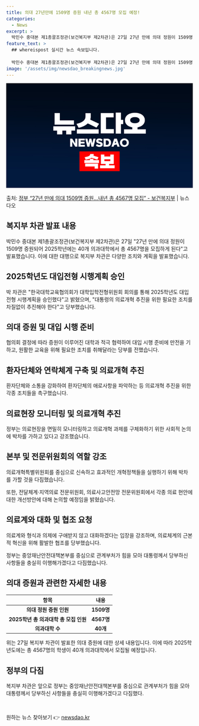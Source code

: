 ```yaml
---
title: 의대 27년만에 1509명 증원 내년 총 4567명 모집 예정!
categories:
  - News
excerpt: >
  박민수 중대본 제1총괄조정관(보건복지부 제2차관)은 27일 27년 만에 의대 정원이 1509명 증원되어 20…
feature_text: >
  ## whereispost 실시간 뉴스 속보입니다.

  박민수 중대본 제1총괄조정관(보건복지부 제2차관)은 27일 27년 만에 의대 정원이 1509명 증원되어 20…
image: '/assets/img/newsdao_breakingnews.jpg'
---
```


![뉴스다오 속보](/assets/img/newsdao_breakingnews.jpg)

<p>출처: <a href="https://newsdao.kr/3919" rel="dofollow">정부 “27년 만에 의대 1509명 증원…내년 총 4567명 모집”  - 보건복지부</a> | 뉴스다오</p>

<h2 data-ke-size="size26">복지부 차관 발표 내용</h2>
<p data-ke-size="size16">박민수 중대본 제1총괄조정관(보건복지부 제2차관)은 27일 "27년 만에 의대 정원이 1509명 증원되어 2025학년에는 40개 의과대학에서 총 4567명을 모집하게 된다"고 발표했습니다. 이에 대한 대행으로 복지부 차관은 다양한 조치와 계획을 발표했습니다.</p>

<h2 data-ke-size="size26">2025학년도 대입전형 시행계획 승인</h2>
<p data-ke-size="size16">박 차관은 "한국대학교육협의회가 대학입학전형위원회 회의를 통해 2025학년도 대입전형 시행계획을 승인했다"고 밝혔으며, "대통령의 의료개혁 추진을 위한 필요한 조치를 차질없이 추진해야 한다"고 당부했습니다.</p>

<h2 data-ke-size="size26">의대 증원 및 대입 시행 준비</h2>
<p data-ke-size="size16">협의회 결정에 따라 증원이 이루어진 대학과 적극 협력하여 대입 시행 준비에 만전을 기하고, 원활한 교육을 위해 필요한 조치를 취해달라는 당부를 전했습니다.</p>

<h2 data-ke-size="size26">환자단체와 연락체계 구축 및 의료개혁 추진</h2>
<p data-ke-size="size16">환자단체와 소통을 강화하여 환자단체의 애로사항을 파악하는 등 의료개혁 추진을 위한 각종 조치들을 촉구했습니다.</p>

<h2 data-ke-size="size26">의료현장 모니터링 및 의료개혁 추진</h2>
<p data-ke-size="size16">정부는 의료현장을 면밀히 모니터링하고 의료개혁 과제를 구체화하기 위한 사회적 논의에 박차를 가하고 있다고 강조했습니다.</p>

<h2 data-ke-size="size26">본부 및 전문위원회의 역할 강조</h2>
<p data-ke-size="size16">의료개혁특별위원회를 중심으로 신속하고 효과적인 개혁정책들을 실행하기 위해 박차를 가할 것을 다짐했습니다.</p>

<p data-ke-size="size16">또한, 전달체계·지역의료 전문위원회, 의료사고안전망 전문위원회에서 각종 의료 현안에 대한 개선방안에 대해 논의할 예정임을 밝혔습니다.</p>

<h2 data-ke-size="size26">의료계와 대화 및 협조 요청</h2>
<p data-ke-size="size16">의료계와 형식과 의제에 구애받지 않고 대화하겠다는 입장을 강조하며, 의료체계의 근본적 혁신을 위해 활발한 협조를 당부했습니다.</p>

<p data-ke-size="size16">정부는 중앙재난안전대책본부를 중심으로 관계부처가 힘을 모아 대통령께서 당부하신 사항들을 충실히 이행해가겠다고 다짐했습니다.</p>

<h2 data-ke-size="size26">의대 증원과 관련한 자세한 내용</h2>
<table>
	<thead>
		<tr>
			<th>항목</th>
			<th>내용</th>
		</tr>
	</thead>
	<tbody>
		<tr>
			<td style="text-align: center; height: 17px;"><b>의대 정원 증원 인원</b></td>
			<td style="text-align: center; height: 17px;"><b>1509명</b></td>
		</tr>
		<tr>
			<td style="text-align: center; height: 17px;"><b>2025학년 총 의과대학 총 모집 인원</b></td>
			<td style="text-align: center; height: 17px;"><b>4567명</b></td>
		</tr>
		<tr>
			<td style="text-align: center; height: 17px;"><b>의과대학 수</b></td>
			<td style="text-align: center; height: 17px;"><b>40개</b></td>
		</tr>
	</tbody>
</table>

<p data-ke-size="size16">위는 27일 복지부 차관이 발표한 의대 증원에 대한 상세 내용입니다. 이에 따라 2025학년도에는 총 4567명의 학생이 40개 의과대학에서 모집될 예정입니다.</p>
<h2 data-ke-size="size26">정부의 다짐</h2>
<p data-ke-size="size16">복지부 차관은 앞으로 정부는 중앙재난안전대책본부를 중심으로 관계부처가 힘을 모아 대통령께서 당부하신 사항들을 충실히 이행해가겠다고 다짐했다.</p>
<p data-ke-size="size16">&nbsp;</p> 

원하는 뉴스 찾아보기 👉 <a href="https://newsdao.kr" rel="dofollow">newsdao.kr</a>


